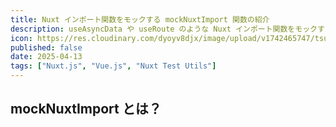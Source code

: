 ```yaml
---
title: Nuxt インポート関数をモックする mockNuxtImport 関数の紹介
description: useAsyncData や useRoute のような Nuxt インポート関数をモックするのに便利な mockNuxtImport の紹介です。
icon: https://res.cloudinary.com/dyoyv8djx/image/upload/v1742465747/tsukiyama_cqdytg.png
published: false
date: 2025-04-13
tags: ["Nuxt.js", "Vue.js", "Nuxt Test Utils"]
---
```


## mockNuxtImport とは？

